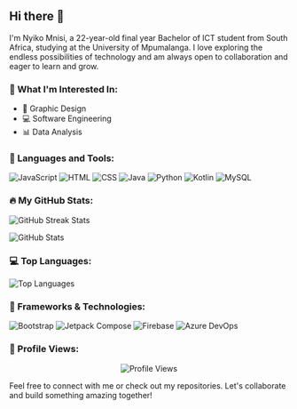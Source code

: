 ## Hi there 👋

I'm Nyiko Mnisi, a 22-year-old final year Bachelor of ICT student from South Africa, studying at the University of Mpumalanga. I love exploring the endless possibilities of technology and am always open to collaboration and eager to learn and grow.

### 🌟 What I'm Interested In:
- 🎨 Graphic Design
- 💻 Software Engineering
- 📊 Data Analysis

### 🔧 Languages and Tools:
<p align="left">
  <img src="https://img.icons8.com/color/48/000000/javascript.png" alt="JavaScript"/>
  <img src="https://img.icons8.com/color/48/000000/html-5.png" alt="HTML"/>
  <img src="https://img.icons8.com/color/48/000000/css3.png" alt="CSS"/>
  <img src="https://img.icons8.com/color/48/000000/java-coffee-cup-logo.png" alt="Java"/>
  <img src="https://img.icons8.com/color/48/000000/python.png" alt="Python"/>
  <img src="https://img.icons8.com/color/48/000000/kotlin.png" alt="Kotlin"/>
  <img src="https://img.icons8.com/ios-filled/50/000000/mysql-logo.png" alt="MySQL"/>
</p>

### 🔥 My GitHub Stats:
<p align="left">
  <img src="https://github-readme-streak-stats.herokuapp.com/?user=NyikoMnisii&theme=light" alt="GitHub Streak Stats"/>
</p>

<p align="left">
  <img src="https://github-readme-stats.vercel.app/api?username=NyikoMnisii&show_icons=true&theme=light" alt="GitHub Stats"/>
</p>

### 💻 Top Languages:
<p align="left">
  <img src="https://github-readme-stats.vercel.app/api/top-langs/?username=NyikoMnisii&layout=compact&theme=light" alt="Top Languages"/>
</p>


### 🚀 Frameworks & Technologies:
<p align="left">
  <img src="https://img.icons8.com/color/48/000000/bootstrap.png" alt="Bootstrap"/>
  <img src="https://img.icons8.com/color/48/000000/android-os.png" alt="Jetpack Compose"/>
  <img src="https://img.icons8.com/color/48/000000/firebase.png" alt="Firebase"/>
  <img src="https://img.icons8.com/fluency/48/000000/azure-1.png" alt="Azure DevOps"/>
</p>

### 👀 Profile Views:
<p align="center">
  <img src="https://komarev.com/ghpvc/?username=NyikoMnisii&color=blue" alt="Profile Views"/>
</p>



Feel free to connect with me or check out my repositories. Let's collaborate and build something amazing together!
